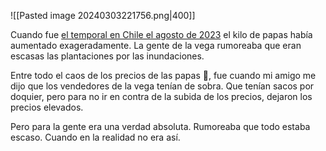 ![[Pasted image 20240303221756.png|400]]

Cuando fue [el temporal en Chile el agosto de 2023](https://es.wikipedia.org/wiki/Temporal_de_Chile_de_agosto_de_2023) el kilo de papas había aumentado exageradamente. La gente de la vega rumoreaba que eran escasas las plantaciones por las inundaciones. 

Entre todo el caos de los precios de las papas 🥔, fue cuando mi amigo me dijo que los vendedores de la vega tenían de sobra. Que tenían sacos por doquier, pero para no ir en contra de la subida de los precios, dejaron los precios elevados.

Pero para la gente era una verdad absoluta. Rumoreaba que todo estaba escaso. Cuando en la realidad no era así.

